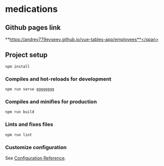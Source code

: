 # medications

## Github pages link

<span>**https://andrey779evseev.github.io/vue-tables-app/employees**</span>

## Project setup

```
npm install
```

### Compiles and hot-reloads for development

```
npm run serve gggggggg
```

### Compiles and minifies for production

```
npm run build
```

### Lints and fixes files

```
npm run lint
```

### Customize configuration

See [Configuration Reference](https://cli.vuejs.org/config/).
